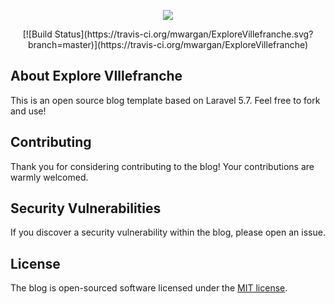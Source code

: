 <p align="center"><img src="https://explorevillefranche.com/images/logo.svg"></p>

<p align="center">
	[![Build Status](https://travis-ci.org/mwargan/ExploreVillefranche.svg?branch=master)](https://travis-ci.org/mwargan/ExploreVillefranche)
</p>

## About Explore VIllefranche

This is an open source blog template based on Laravel 5.7. Feel free to fork and use!

## Contributing

Thank you for considering contributing to the blog! Your contributions are warmly welcomed.

## Security Vulnerabilities

If you discover a security vulnerability within the blog, please open an issue.

## License

The blog is open-sourced software licensed under the [MIT license](https://opensource.org/licenses/MIT).
